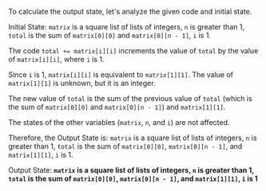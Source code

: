 To calculate the output state, let's analyze the given code and initial state.

Initial State: `matrix` is a square list of lists of integers, `n` is greater than 1, `total` is the sum of `matrix[0][0]` and `matrix[0][n - 1]`, `i` is 1.

The code `total += matrix[i][i]` increments the value of `total` by the value of `matrix[i][i]`, where `i` is 1.

Since `i` is 1, `matrix[i][i]` is equivalent to `matrix[1][1]`. The value of `matrix[1][1]` is unknown, but it is an integer.

The new value of `total` is the sum of the previous value of `total` (which is the sum of `matrix[0][0]` and `matrix[0][n - 1]`) and `matrix[1][1]`.

The states of the other variables (`matrix`, `n`, and `i`) are not affected.

Therefore, the Output State is: `matrix` is a square list of lists of integers, `n` is greater than 1, `total` is the sum of `matrix[0][0]`, `matrix[0][n - 1]`, and `matrix[1][1]`, `i` is 1.

Output State: **`matrix` is a square list of lists of integers, `n` is greater than 1, `total` is the sum of `matrix[0][0]`, `matrix[0][n - 1]`, and `matrix[1][1]`, `i` is 1**